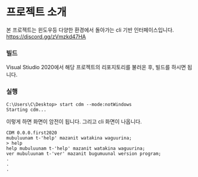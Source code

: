 # 프로젝트 소개
본 프로젝트는 윈도우등 다양한 환경에서 돌아가는 cli 기반 인터페이스입니다.
https://discord.gg/zVmzkd47HA

### 빌드
Visual Stiudio 2020에서 해당 프로젝트의 리포지토리를 불러온 후, 빌드를 하시면 됩니다.

### 실행
```Cli Console 례시
C:\Users\C\Desktop> start cdm --mode:notWindows
Starting cdm...
```
이렇게 하면 화면이 암전이 됩니다. 그리고 cli 화면이 나옵니다.
```CDM
CDM 0.0.0.first2020
mubuluunam t-'help' mazanit watakina waguurina;
> help
help mubuluunam t-'help' mazanit watakina waguurina;
ver mubuluunam t-'ver' mazanit bugumuunal wersion program;
.
.
.
```
